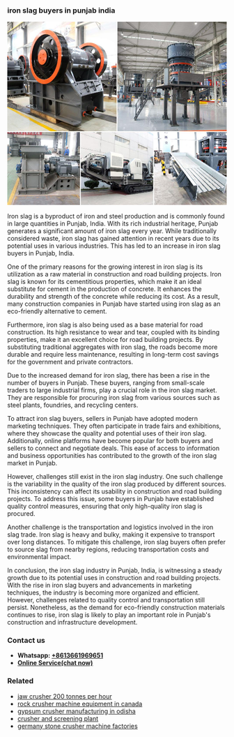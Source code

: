 <h3>iron slag buyers in punjab india</h3><img src='1706766823.jpg' alt=''><p>Iron slag is a byproduct of iron and steel production and is commonly found in large quantities in Punjab, India. With its rich industrial heritage, Punjab generates a significant amount of iron slag every year. While traditionally considered waste, iron slag has gained attention in recent years due to its potential uses in various industries. This has led to an increase in iron slag buyers in Punjab, India.</p><p>One of the primary reasons for the growing interest in iron slag is its utilization as a raw material in construction and road building projects. Iron slag is known for its cementitious properties, which make it an ideal substitute for cement in the production of concrete. It enhances the durability and strength of the concrete while reducing its cost. As a result, many construction companies in Punjab have started using iron slag as an eco-friendly alternative to cement.</p><p>Furthermore, iron slag is also being used as a base material for road construction. Its high resistance to wear and tear, coupled with its binding properties, make it an excellent choice for road building projects. By substituting traditional aggregates with iron slag, the roads become more durable and require less maintenance, resulting in long-term cost savings for the government and private contractors.</p><p>Due to the increased demand for iron slag, there has been a rise in the number of buyers in Punjab. These buyers, ranging from small-scale traders to large industrial firms, play a crucial role in the iron slag market. They are responsible for procuring iron slag from various sources such as steel plants, foundries, and recycling centers.</p><p>To attract iron slag buyers, sellers in Punjab have adopted modern marketing techniques. They often participate in trade fairs and exhibitions, where they showcase the quality and potential uses of their iron slag. Additionally, online platforms have become popular for both buyers and sellers to connect and negotiate deals. This ease of access to information and business opportunities has contributed to the growth of the iron slag market in Punjab.</p><p>However, challenges still exist in the iron slag industry. One such challenge is the variability in the quality of the iron slag produced by different sources. This inconsistency can affect its usability in construction and road building projects. To address this issue, some buyers in Punjab have established quality control measures, ensuring that only high-quality iron slag is procured.</p><p>Another challenge is the transportation and logistics involved in the iron slag trade. Iron slag is heavy and bulky, making it expensive to transport over long distances. To mitigate this challenge, iron slag buyers often prefer to source slag from nearby regions, reducing transportation costs and environmental impact.</p><p>In conclusion, the iron slag industry in Punjab, India, is witnessing a steady growth due to its potential uses in construction and road building projects. With the rise in iron slag buyers and advancements in marketing techniques, the industry is becoming more organized and efficient. However, challenges related to quality control and transportation still persist. Nonetheless, as the demand for eco-friendly construction materials continues to rise, iron slag is likely to play an important role in Punjab's construction and infrastructure development.</p><h3>Contact us</h3><ul><li><strong>Whatsapp:&nbsp;<a href="https://wa.me/8613661969651">+8613661969651</a></strong></li><li><a href="https://swt.shibang-china.com/?git&amp;zhl&amp;iron slag buyers in punjab india"><strong>Online Service(chat now)</strong></a></li></ul><h3>Related</h3><ul><li><a href='jaw crusher 200 tonnes per hour.md'>jaw crusher 200 tonnes per hour</a></li><li><a href='rock crusher machine equipment in canada.md'>rock crusher machine equipment in canada</a></li><li><a href='gypsum crusher manufacturing in odisha.md'>gypsum crusher manufacturing in odisha</a></li><li><a href='crusher and screening plant.md'>crusher and screening plant</a></li><li><a href='germany stone crusher machine factories.md'>germany stone crusher machine factories</a></li></ul>